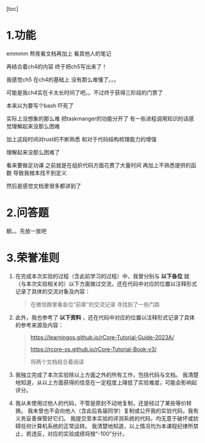 [toc]

# 1.功能

emmmm 熬夜看文档再加上 看其他人的笔记

再结合着ch4的内容 终于把ch5写出来了！

我感觉ch5 在ch4的基础上 没有那么难懂了。。。

可能是我ch4实在卡太长时间了吧。。不过终于获得三阶段的门票了

本来以为要写个bash 吓死了

实际上没想象的那么难 把taskmanger的功能分开了 有一些进程调用知识的话感觉理解起来没那么困难

加上这段时间对rust的不断熟悉 和对于代码结构梳理能力的增强

理解起来没那么困难了

看来要做足功课 之前就是在组织代码方面花费了大量时间 再加上不熟悉提供的函数 导致我根本找不到定义

然后是感觉文档里很多都讲到了

# 2.问答题

额。。先放一放吧

# 3.荣誉准则

1. 在完成本次实验的过程（含此前学习的过程）中，我曾分别与 **以下各位** 就（与本次实验相关的）以下方面做过交流，还在代码中对应的位置以注释形式记录了具体的交流对象及内容：

   > 在微信群里看各位“前辈”的交流记录 寻找到了一些门路

2. 此外，我也参考了 **以下资料** ，还在代码中对应的位置以注释形式记录了具体的参考来源及内容：

   > https://learningos.github.io/rCore-Tutorial-Guide-2023A/
   >
   > https://rcore-os.github.io/rCore-Tutorial-Book-v3/
   >
   > 将两个文档结合着阅读 

3. 我独立完成了本次实验除以上方面之外的所有工作，包括代码与文档。 我清楚地知道，从以上方面获得的信息在一定程度上降低了实验难度，可能会影响起评分。

4. 我从未使用过他人的代码，不管是原封不动地复制，还是经过了某些等价转换。 我未曾也不会向他人（含此后各届同学）复制或公开我的实验代码，我有义务妥善保管好它们。 我提交至本实验的评测系统的代码，均无意于破坏或妨碍任何计算机系统的正常运转。 我清楚地知道，以上情况均为本课程纪律所禁止，若违反，对应的实验成绩将按“-100”分计。



